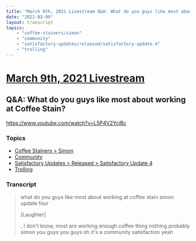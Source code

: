 ```yaml
---
title: "March 9th, 2021 Livestream Q&A: What do you guys like most about working at Coffee Stain?"
date: "2021-03-09"
layout: transcript
topics:
    - "coffee-stainers/simon"
    - "community"
    - "satisfactory-updates/released/satisfactory-update-4"
    - "trolling"
---
```

# [March 9th, 2021 Livestream](../2021-03-09.md)
## Q&A: What do you guys like most about working at Coffee Stain?
https://www.youtube.com/watch?v=L5P4V2YcjBc

### Topics
* [Coffee Stainers > Simon](../topics/coffee-stainers/simon.md)
* [Community](../topics/community.md)
* [Satisfactory Updates > Released > Satisfactory Update 4](../topics/satisfactory-updates/released/satisfactory-update-4.md)
* [Trolling](../topics/trolling.md)

### Transcript

> what do you guys like most about working at coffee stain simon update four
>
> [Laughter]
>
>, I don't know, most are working enough coffee thing nothing probably simon you guys you guys oh it's a community satisfaction yeah
